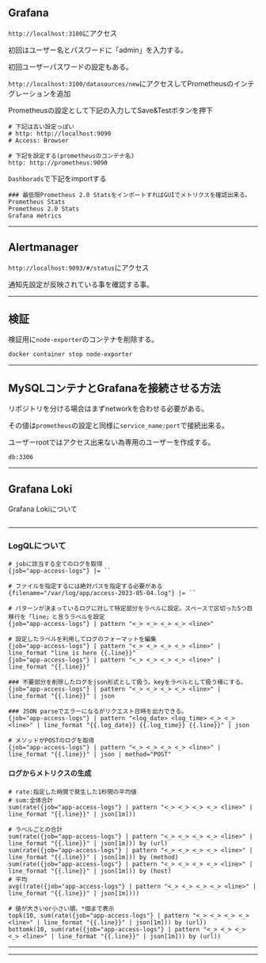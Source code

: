 ## Grafana


`http://localhost:3100`にアクセス


初回はユーザー名とパスワードに「admin」を入力する。

初回ユーザーパスワードの設定もある。


`http://localhost:3100/datasources/new`にアクセスしてPrometheusのインテグレーションを追加

Prometheusの設定として下記の入力してSave&Testボタンを押下

```shell
# 下記は古い設定っぽい
# http: http://localhost:9090
# Access: Browser

# 下記を設定する(prometheusのコンテナ名)
http: http://prometheus:9090
```

`Dashborads`で下記をimportする

```shell
### 最低限Prometheus 2.0 StatsをインポートすればGUIでメトリクスを確認出来る。
Prometheus Stats
Prometheus 2.0 Stats
Grafana metrics
```


---

## Alertmanager


`http://localhost:9093/#/status`にアクセス

通知先設定が反映されている事を確認する事。

---
## 検証


検証用に`node-exporter`のコンテナを削除する。

```shell
docker container stop node-exporter
```

---

## MySQLコンテナとGrafanaを接続させる方法

リポジトリを分ける場合はまずnetworkを合わせる必要がある。

その値は`prometheus`の設定と同様に`service_name:port`で接続出来る。

ユーザーrootではアクセス出来ない為専用のユーザーを作成する。

```shell
db:3306
```

---

## Grafana Loki

Grafana Lokiについて

```shell

```

---

### LogQLについて

```logql
# jobに該当する全てのログを取得
{job="app-access-logs"} |= ``

# ファイルを指定するには絶対パスを指定する必要がある
{filename="/var/log/app/access-2023-05-04.log"} |= ``

# パターンが決まっているログに対して特定部分をラベルに設定。スペースで区切った5つ目移行を「line」と言うラベルを設定
{job="app-access-logs"} | pattern "<_> <_> <_> <_> <line>"

# 設定したラベルを利用してログのフォーマットを編集
{job="app-access-logs"} | pattern "<_> <_> <_> <_> <line>" | line_format "line is here {{.line}}"
{job="app-access-logs"} | pattern "<_> <_> <_> <_> <line>" | line_format "{{.line}}"

### 不要部分を削除したログをjson形式として扱う。keyをラベルとして扱う様にする。
{job="app-access-logs"} | pattern "<_> <_> <_> <_> <line>" | line_format "{{.line}}" | json

### JSON parseでエラーになるがリクエスト日時を出力できる。
{job="app-access-logs"} | pattern "<log_date> <log_time> <_> <_> <line>" | line_format "{{.log_date}} {{.log_time}} {{.line}}" | json

# メソッドがPOSTのログを取得
{job="app-access-logs"} | pattern "<_> <_> <_> <_> <line>" | line_format "{{.line}}" | json | method="POST"

```

#### ログからメトリクスの生成

```logql
# rate:指定した時間で発生した1秒間の平均値
# sum:全体合計
sum(rate({job="app-access-logs"} | pattern "<_> <_> <_> <_> <line>" | line_format "{{.line}}" | json[1m]))

# ラベルごとの合計
sum(rate({job="app-access-logs"} | pattern "<_> <_> <_> <_> <line>" | line_format "{{.line}}" | json[1m])) by (url)
sum(rate({job="app-access-logs"} | pattern "<_> <_> <_> <_> <line>" | line_format "{{.line}}" | json[1m])) by (method)
sum(rate({job="app-access-logs"} | pattern "<_> <_> <_> <_> <line>" | line_format "{{.line}}" | json[1m])) by (host)
# 平均
avg((rate({job="app-access-logs"} | pattern "<_> <_> <_> <_> <line>" | line_format "{{.line}}" | json[1m])))

# 値が大きいor小さい順、*個まで表示
topk(10, sum(rate({job="app-access-logs"} | pattern "<_> <_> <_> <_> <line>" | line_format "{{.line}}" | json[1m])) by (url))
bottomk(10, sum(rate({job="app-access-logs"} | pattern "<_> <_> <_> <_> <line>" | line_format "{{.line}}" | json[1m])) by (url))
```

---

---
